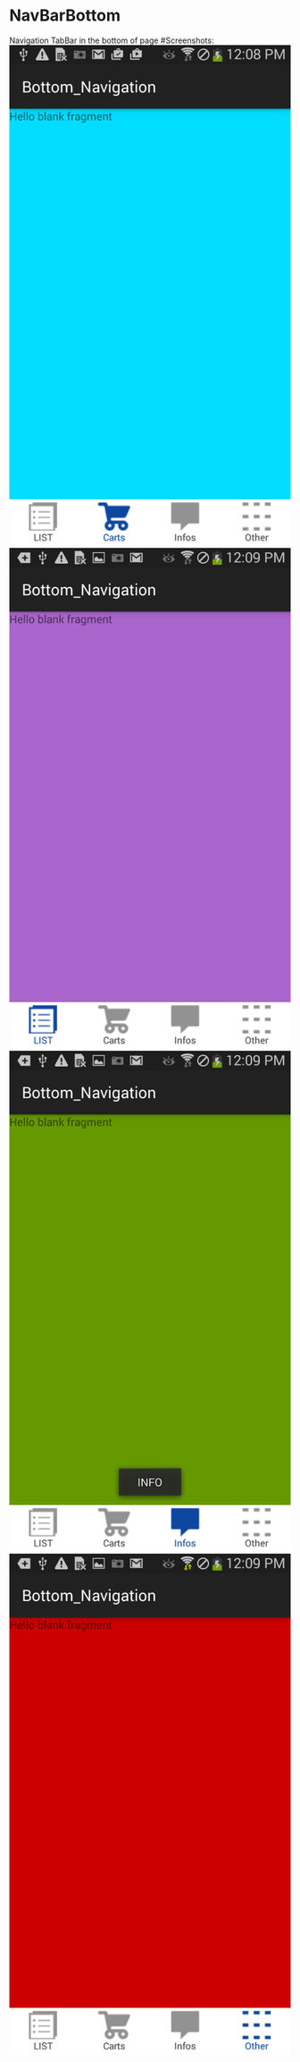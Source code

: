 # NavBarBottom
Navigation TabBar in the bottom of page
#Screenshots:
![Pic 1](https://github.com/vuvanly/NavBarBottom/blob/master/app/src/main/res/raw/cart.png)
![Pic 2](https://github.com/vuvanly/NavBarBottom/blob/master/app/src/main/res/raw/list.png)
![Pic 3](https://github.com/vuvanly/NavBarBottom/blob/master/app/src/main/res/raw/info.png)
![Pic 4](https://github.com/vuvanly/NavBarBottom/blob/master/app/src/main/res/raw/other.png)
